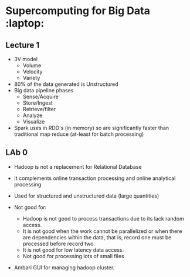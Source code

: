 # Supercomputing for Big Data :laptop:

## Lecture 1
- 3V model
	- Volume
	- Velocity
	- Variety
- 80% of the data generated is Unstructured
- Big data pipeline phases
	- Sense/Acquire
	- Store/Ingest
	- Retrieve/filter
	- Analyze
	- Visualize
- Spark uses in RDD's (in memory) so are significantly faster than traditional map reduce (at-least for batch processing)














































## LAb 0
- Hadoop is not a replacement for Relational Database
- It complements online transaction processing and online analytical processing
- Used for structured and unstructured data (large quantities)
- Not good for:
	- Hadoop is not good to process transactions due to its lack random access.
	- It is not good when the work cannot be parallelized or when there are dependencies within the data, that is, record one must be processed before record two.
	- It is not good for low latency data access. 
	- Not good for processing lots of small files

- Ambari GUI for managing hadoop cluster.


